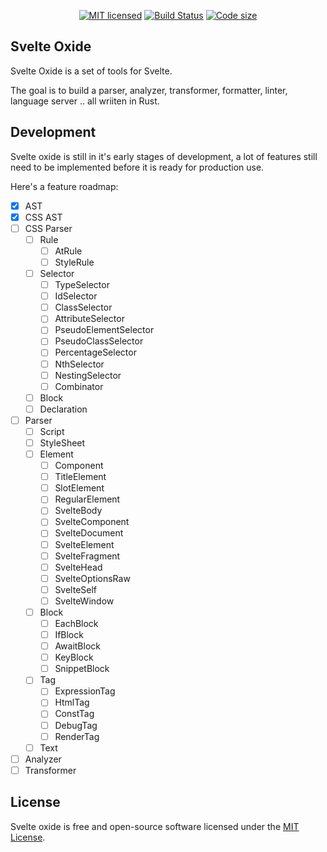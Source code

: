 <div align="center">

[![MIT licensed][license-badge]][license-url]
[![Build Status][ci-badge]][ci-url]
[![Code size][code-size-badge]][code-size-url]

</div>

## Svelte Oxide

Svelte Oxide is a set of tools for Svelte.

The goal is to build a parser, analyzer, transformer, formatter, linter, language server .. all wriiten in Rust.

## Development

Svelte oxide is still in it's early stages of development, a lot of features still need to be implemented before it
is ready for production use.

Here's a feature roadmap:

- [x] AST
- [x] CSS AST
- [ ] CSS Parser
  - [ ] Rule
    - [ ] AtRule
    - [ ] StyleRule
  - [ ] Selector
    - [ ] TypeSelector
    - [ ] IdSelector
    - [ ] ClassSelector
    - [ ] AttributeSelector
    - [ ] PseudoElementSelector
    - [ ] PseudoClassSelector
    - [ ] PercentageSelector
    - [ ] NthSelector
    - [ ] NestingSelector
    - [ ] Combinator
  - [ ] Block
  - [ ] Declaration
- [ ] Parser
  - [ ] Script
  - [ ] StyleSheet
  - [ ] Element
    - [ ] Component
    - [ ] TitleElement
    - [ ] SlotElement
    - [ ] RegularElement
    - [ ] SvelteBody
    - [ ] SvelteComponent
    - [ ] SvelteDocument
    - [ ] SvelteElement
    - [ ] SvelteFragment
    - [ ] SvelteHead
    - [ ] SvelteOptionsRaw
    - [ ] SvelteSelf
    - [ ] SvelteWindow
  - [ ] Block
    - [ ] EachBlock
    - [ ] IfBlock
    - [ ] AwaitBlock
    - [ ] KeyBlock
    - [ ] SnippetBlock
  - [ ] Tag
    - [ ] ExpressionTag
    - [ ] HtmlTag
    - [ ] ConstTag
    - [ ] DebugTag
    - [ ] RenderTag
  - [ ] Text
- [ ] Analyzer
- [ ] Transformer

## License

Svelte oxide is free and open-source software licensed under the [MIT License](./LICENSE).

[license-badge]: https://img.shields.io/badge/license-MIT-blue.svg
[license-url]: https://github.com/a-rustacean/svelte-oxide/blob/main/LICENSE
[ci-badge]: https://github.com/a-rustacean/svelte-oxide/actions/workflows/ci.yml/badge.svg?event=push&branch=master
[ci-url]: https://github.com/a-rustacean/svelte-oxide/actions/workflows/ci.yml?query=event%3Apush+branch%3Amaster
[code-size-badge]: https://img.shields.io/github/languages/code-size/a-rustacean/svelte-oxide
[code-size-url]: https://github.com/a-rustacean/svelte-oxide
